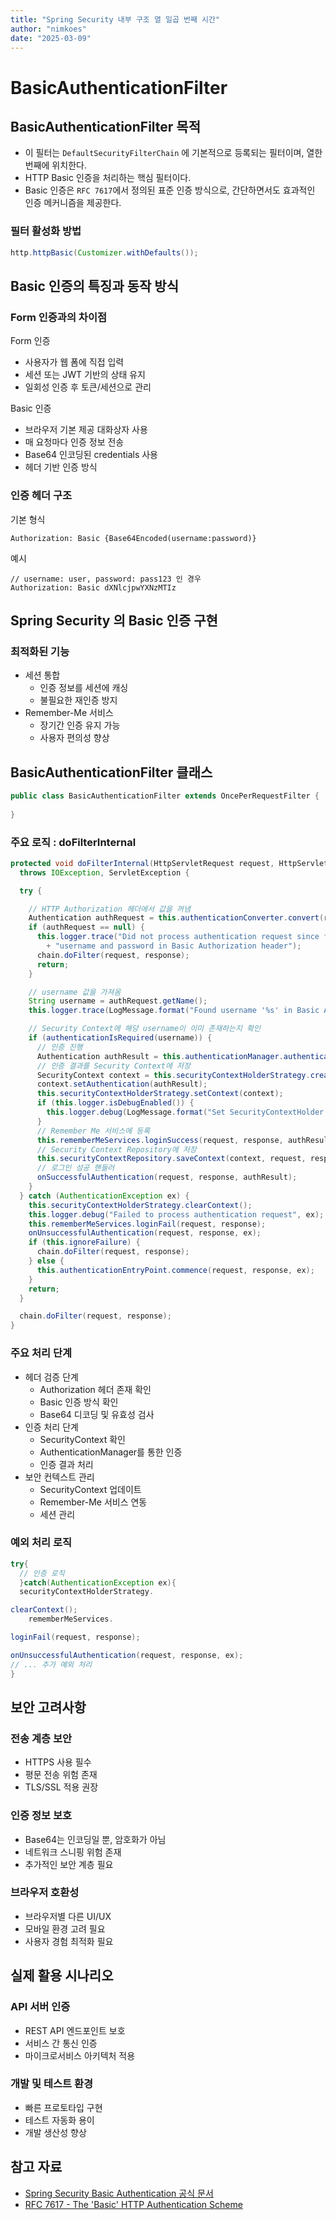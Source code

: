 ```yaml
---
title: "Spring Security 내부 구조 열 일곱 번째 시간"
author: "nimkoes"
date: "2025-03-09"
---
```


# BasicAuthenticationFilter

## BasicAuthenticationFilter 목적

- 이 필터는 `DefaultSecurityFilterChain` 에 기본적으로 등록되는 필터이며, 열한 번째에 위치한다.
- HTTP Basic 인증을 처리하는 핵심 필터이다.
- Basic 인증은 `RFC 7617`에서 정의된 표준 인증 방식으로, 간단하면서도 효과적인 인증 메커니즘을 제공한다.

### 필터 활성화 방법

```java
http.httpBasic(Customizer.withDefaults());
```

## Basic 인증의 특징과 동작 방식

### Form 인증과의 차이점

Form 인증

- 사용자가 웹 폼에 직접 입력
- 세션 또는 JWT 기반의 상태 유지
- 일회성 인증 후 토큰/세션으로 관리

Basic 인증

- 브라우저 기본 제공 대화상자 사용
- 매 요청마다 인증 정보 전송
- Base64 인코딩된 credentials 사용
- 헤더 기반 인증 방식

### 인증 헤더 구조

기본 형식

```plaintext
Authorization: Basic {Base64Encoded(username:password)}
```

예시

```plaintext
// username: user, password: pass123 인 경우
Authorization: Basic dXNlcjpwYXNzMTIz
```

## Spring Security 의 Basic 인증 구현

### 최적화된 기능

- 세션 통합
  - 인증 정보를 세션에 캐싱
  - 불필요한 재인증 방지
- Remember-Me 서비스
  - 장기간 인증 유지 가능
  - 사용자 편의성 향상

## BasicAuthenticationFilter 클래스

```java
public class BasicAuthenticationFilter extends OncePerRequestFilter {
  
}
```

### 주요 로직 : doFilterInternal

```java
protected void doFilterInternal(HttpServletRequest request, HttpServletResponse response, FilterChain chain)
  throws IOException, ServletException {

  try {

    // HTTP Authorization 헤더에서 값을 꺼냄
    Authentication authRequest = this.authenticationConverter.convert(request);
    if (authRequest == null) {
      this.logger.trace("Did not process authentication request since failed to find "
        + "username and password in Basic Authorization header");
      chain.doFilter(request, response);
      return;
    }

    // username 값을 가져옴
    String username = authRequest.getName();
    this.logger.trace(LogMessage.format("Found username '%s' in Basic Authorization header", username));

    // Security Context에 해당 username이 이미 존재하는지 확인
    if (authenticationIsRequired(username)) {
      // 인증 진행
      Authentication authResult = this.authenticationManager.authenticate(authRequest);
      // 인증 결과를 Security Context에 저장
      SecurityContext context = this.securityContextHolderStrategy.createEmptyContext();
      context.setAuthentication(authResult);
      this.securityContextHolderStrategy.setContext(context);
      if (this.logger.isDebugEnabled()) {
        this.logger.debug(LogMessage.format("Set SecurityContextHolder to %s", authResult));
      }
      // Remember Me 서비스에 등록
      this.rememberMeServices.loginSuccess(request, response, authResult);
      // Security Context Repository에 저장
      this.securityContextRepository.saveContext(context, request, response);
      // 로그인 성공 핸들러
      onSuccessfulAuthentication(request, response, authResult);
    }
  } catch (AuthenticationException ex) {
    this.securityContextHolderStrategy.clearContext();
    this.logger.debug("Failed to process authentication request", ex);
    this.rememberMeServices.loginFail(request, response);
    onUnsuccessfulAuthentication(request, response, ex);
    if (this.ignoreFailure) {
      chain.doFilter(request, response);
    } else {
      this.authenticationEntryPoint.commence(request, response, ex);
    }
    return;
  }

  chain.doFilter(request, response);
}
```

### 주요 처리 단계

- 헤더 검증 단계
  - Authorization 헤더 존재 확인
  - Basic 인증 방식 확인
  - Base64 디코딩 및 유효성 검사
- 인증 처리 단계
  - SecurityContext 확인
  - AuthenticationManager를 통한 인증
  - 인증 결과 처리
- 보안 컨텍스트 관리
  - SecurityContext 업데이트
  - Remember-Me 서비스 연동
  - 세션 관리

### 예외 처리 로직

```java
try{
  // 인증 로직
  }catch(AuthenticationException ex){
  securityContextHolderStrategy.

clearContext();
    rememberMeServices.

loginFail(request, response);

onUnsuccessfulAuthentication(request, response, ex);
// ... 추가 예외 처리
}
```

## 보안 고려사항

### 전송 계층 보안

- HTTPS 사용 필수
- 평문 전송 위험 존재
- TLS/SSL 적용 권장

### 인증 정보 보호

- Base64는 인코딩일 뿐, 암호화가 아님
- 네트워크 스니핑 위험 존재
- 추가적인 보안 계층 필요

### 브라우저 호환성

- 브라우저별 다른 UI/UX
- 모바일 환경 고려 필요
- 사용자 경험 최적화 필요

## 실제 활용 시나리오

### API 서버 인증

- REST API 엔드포인트 보호
- 서비스 간 통신 인증
- 마이크로서비스 아키텍처 적용

### 개발 및 테스트 환경

- 빠른 프로토타입 구현
- 테스트 자동화 용이
- 개발 생산성 향상

## 참고 자료

- [Spring Security Basic Authentication 공식 문서](https://docs.spring.io/spring-security/reference/servlet/authentication/passwords/basic.html)
- [RFC 7617 - The 'Basic' HTTP Authentication Scheme](https://tools.ietf.org/html/rfc7617)
